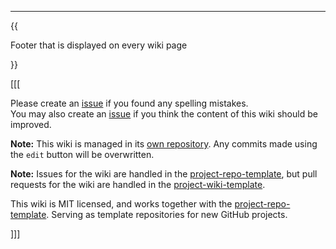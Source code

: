 
---

{{

Footer that is displayed on every wiki page

}}

[[[

Please create an [issue](https://github.com/mhatzl/project-repo-template/issues/new?assignees=&labels=&template=spelling-mistake.md&title=%5BSPELL%5D+) if you found any spelling mistakes.\
You may also create an [issue](https://github.com/mhatzl/project-repo-template/issues/new?assignees=&labels=&template=improve-documentation.md&title=%5BDOC%5D+) if you think the content of this wiki should be improved.

**Note:** This wiki is managed in its [own repository](https://github.com/mhatzl/wiki-repo-template). Any commits made using the `edit` button will be overwritten.

**Note:** Issues for the wiki are handled in the [project-repo-template](https://github.com/mhatzl/project-repo-template), but pull requests for the wiki are handled in the [project-wiki-template](https://github.com/mhatzl/wiki-repo-template).

This wiki is MIT licensed, and works together with the [project-repo-template](https://github.com/mhatzl/project-repo-template). Serving as template repositories for new GitHub projects.

]]]
